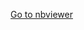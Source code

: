[Go to nbviewer](http://nbviewer.ipython.org/github/vargaslo/model_fitting/blob/master/model_ionic_gating.ipynb)
